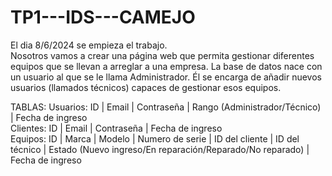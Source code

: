 # TP1---IDS---CAMEJO
El dia 8/6/2024 se empieza el trabajo.<br>
Nosotros vamos a crear una página web que permita gestionar diferentes equipos que se llevan a arreglar a una empresa. La base de datos nace con un usuario al que se le llama Administrador. Él se encarga de añadir nuevos usuarios (llamados técnicos) capaces de gestionar esos equipos.

TABLAS:
Usuarios: ID | Email | Contraseña | Rango (Administrador/Técnico) | Fecha de ingreso<br>
Clientes: ID | Email | Contraseña | Fecha de ingreso<br>
Equipos: ID | Marca | Modelo | Numero de serie | ID del cliente | ID del técnico | Estado (Nuevo ingreso/En reparación/Reparado/No reparado) | Fecha de ingreso
